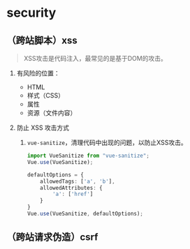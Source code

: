 # security

## （跨站脚本）xss

> XSS攻击是代码注入，最常见的是基于DOM的攻击。



1. 有风险的位置：

   * HTML
   * 样式（CSS）
   * 属性
   * 资源（文件内容）

2. 防止 XSS 攻击方式

   1. `vue-sanitize`，清理代码中出现的问题，以防止XSS攻击。

      ```typescript
      import VueSanitize from "vue-sanitize";
      Vue.use(VueSanitize);
      
      defaultOptions = {
          allowedTags: ['a', 'b'],
          allowedAttributes: {
              'a': ['href']
          }
      }
      Vue.use(VueSanitize, defaultOptions);
      ```

      

## （跨站请求伪造）csrf

